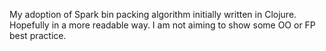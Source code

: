 My adoption of Spark bin packing algorithm initially written in Clojure. 
Hopefully in a more readable way. I am not aiming to show some OO or FP best practice. 

